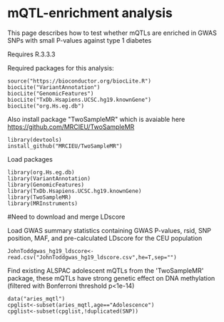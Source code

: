 # mQTL-enrichment analysis

This page describes how to test whether mQTLs are enriched in GWAS SNPs with small P-values against type 1 diabetes

Requires R.3.3.3

Required packages for this analysis:

	source("https://bioconductor.org/biocLite.R")
	biocLite("VariantAnnotation")
	biocLite("GenomicFeatures")
	biocLite("TxDb.Hsapiens.UCSC.hg19.knownGene")
	biocLite("org.Hs.eg.db")
	
Also install package "TwoSampleMR" which is avaiable here https://github.com/MRCIEU/TwoSampleMR
```
library(devtools)
install_github("MRCIEU/TwoSampleMR")
```
Load packages
```
library(org.Hs.eg.db)
library(VariantAnnotation)
library(GenomicFeatures)
library(TxDb.Hsapiens.UCSC.hg19.knownGene)
library(TwoSampleMR)
library(MRInstruments)
```

#Need to download and merge LDscore

Load GWAS summary statistics containing GWAS P-values, rsid, SNP position, MAF, and pre-calculated LDscore for the CEU population
```
JohnToddgwas_hg19_ldscore<-read.csv("JohnToddgwas_hg19_ldscore.csv",he=T,sep="")
```
Find existing ALSPAC adolescent mQTLs from the 'TwoSampleMR' package, these mQTLs have strong genetic effect on DNA methylation (filtered with Bonferroni threshold p<1e-14)
```
data("aries_mqtl")
cpglist<-subset(aries_mqtl,age=="Adolescence")
cpglist<-subset(cpglist,!duplicated(SNP))
```
